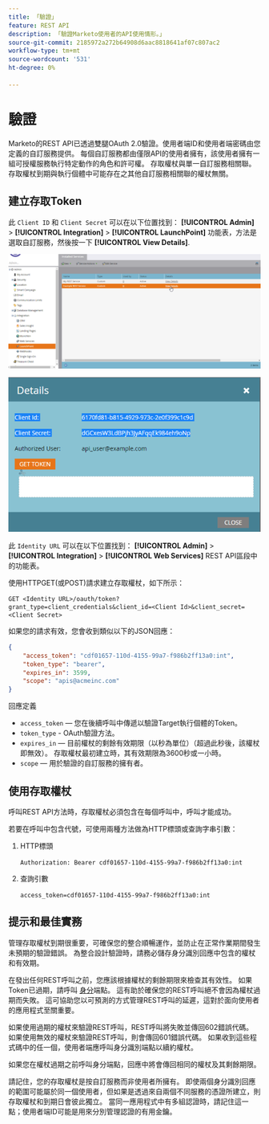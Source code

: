 ```yaml
---
title: 「驗證」
feature: REST API
description: 「驗證Marketo使用者的API使用情形。」
source-git-commit: 2185972a272b64908d6aac8818641af07c807ac2
workflow-type: tm+mt
source-wordcount: '531'
ht-degree: 0%

---
```



# 驗證

Marketo的REST API已透過雙腿OAuth 2.0驗證。使用者端ID和使用者端密碼由您定義的自訂服務提供。 每個自訂服務都由僅限API的使用者擁有，該使用者擁有一組可授權服務執行特定動作的角色和許可權。 存取權杖與單一自訂服務相關聯。 存取權杖到期與執行個體中可能存在之其他自訂服務相關聯的權杖無關。

## 建立存取Token

此 `Client ID` 和 `Client Secret` 可以在以下位置找到： **[!UICONTROL Admin]** > **[!UICONTROL Integration]** > **[!UICONTROL LaunchPoint]** 功能表，方法是選取自訂服務，然後按一下 **[!UICONTROL View Details]**.

![取得REST服務詳細資料](assets/authentication-service-view-details.png)

![Launchpoint認證](assets/admin-launchpoint-credentials.png)

此 `Identity URL` 可以在以下位置找到： **[!UICONTROL Admin]** > **[!UICONTROL Integration]** > **[!UICONTROL Web Services]** REST API區段中的功能表。

使用HTTPGET(或POST)請求建立存取權杖，如下所示：

```
GET <Identity URL>/oauth/token?grant_type=client_credentials&client_id=<Client Id>&client_secret=<Client Secret>
```

如果您的請求有效，您會收到類似以下的JSON回應：

```json
{
    "access_token": "cdf01657-110d-4155-99a7-f986b2ff13a0:int",
    "token_type": "bearer",
    "expires_in": 3599,
    "scope": "apis@acmeinc.com"
}
```

回應定義

- `access_token`  — 您在後續呼叫中傳遞以驗證Target執行個體的Token。
- `token_type` - OAuth驗證方法。
- `expires_in`  — 目前權杖的剩餘有效期限（以秒為單位）（超過此秒後，該權杖即無效）。 存取權杖最初建立時，其有效期限為3600秒或一小時。
- `scope`  — 用於驗證的自訂服務的擁有者。

## 使用存取權杖

呼叫REST API方法時，存取權杖必須包含在每個呼叫中，呼叫才能成功。

若要在呼叫中包含代號，可使用兩種方法做為HTTP標頭或查詢字串引數：

1. HTTP標頭

   `Authorization: Bearer cdf01657-110d-4155-99a7-f986b2ff13a0:int`

1. 查詢引數

   `access_token=cdf01657-110d-4155-99a7-f986b2ff13a0:int`

## 提示和最佳實務

管理存取權杖到期很重要，可確保您的整合順暢運作，並防止在正常作業期間發生未預期的驗證錯誤。 為整合設計驗證時，請務必儲存身分識別回應中包含的權杖和有效期。

在發出任何REST呼叫之前，您應該根據權杖的剩餘期限來檢查其有效性。 如果Token已過期，請呼叫 [身分](https://developer.adobe.com/marketo-apis/api/identity/#tag/Identity/operation/identityUsingGET)端點。 這有助於確保您的REST呼叫絕不會因為權杖過期而失敗。 這可協助您以可預測的方式管理REST呼叫的延遲，這對於面向使用者的應用程式至關重要。

如果使用過期的權杖來驗證REST呼叫，REST呼叫將失敗並傳回602錯誤代碼。 如果使用無效的權杖來驗證REST呼叫，則會傳回601錯誤代碼。 如果收到這些程式碼中的任一個，使用者端應呼叫身分識別端點以續約權杖。

如果您在權杖過期之前呼叫身分端點，回應中將會傳回相同的權杖及其剩餘期限。

請記住，您的存取權杖是按自訂服務而非使用者所擁有。 即使兩個身分識別回應的範圍可能屬於同一個使用者，但如果是透過來自兩個不同服務的憑證所建立，則存取權杖和到期日會彼此獨立。 當同一應用程式中有多組認證時，請記住這一點；使用者端ID可能是用來分別管理認證的有用金鑰。

